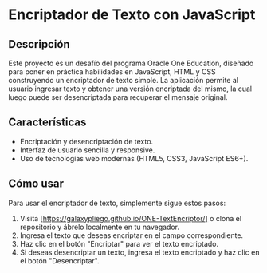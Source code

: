 # Encriptador de Texto con JavaScript

## Descripción

Este proyecto es un desafío del programa Oracle One Education, diseñado para poner en práctica habilidades en JavaScript, HTML y CSS construyendo un encriptador de texto simple. La aplicación permite al usuario ingresar texto y obtener una versión encriptada del mismo, la cual luego puede ser desencriptada para recuperar el mensaje original.

## Características

- Encriptación y desencriptación de texto.
- Interfaz de usuario sencilla y responsive.
- Uso de tecnologías web modernas (HTML5, CSS3, JavaScript ES6+).

## Cómo usar

Para usar el encriptador de texto, simplemente sigue estos pasos:

1. Visita [https://galaxypliego.github.io/ONE-TextEncriptor/] o clona el repositorio y ábrelo localmente en tu navegador.
2. Ingresa el texto que deseas encriptar en el campo correspondiente.
3. Haz clic en el botón "Encriptar" para ver el texto encriptado.
4. Si deseas desencriptar un texto, ingresa el texto encriptado y haz clic en el botón "Desencriptar".
